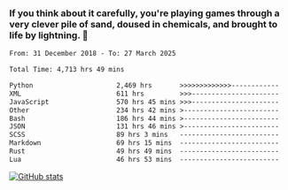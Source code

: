 ### If you think about it carefully, you're playing games through a very clever pile of sand, doused in chemicals, and brought to life by lightning.  👋


<!--START_SECTION:waka-->

```txt
From: 31 December 2018 - To: 27 March 2025

Total Time: 4,713 hrs 49 mins

Python                     2,469 hrs       >>>>>>>>>>>>>------------   52.38 %
XML                        611 hrs         >>>----------------------   12.96 %
JavaScript                 570 hrs 45 mins >>>----------------------   12.11 %
Other                      234 hrs 42 mins >------------------------   04.98 %
Bash                       186 hrs 44 mins >------------------------   03.96 %
JSON                       131 hrs 46 mins >------------------------   02.80 %
SCSS                       89 hrs 3 mins   -------------------------   01.89 %
Markdown                   69 hrs 15 mins  -------------------------   01.47 %
Rust                       49 hrs 49 mins  -------------------------   01.06 %
Lua                        46 hrs 53 mins  -------------------------   01.00 %
```

<!--END_SECTION:waka-->

[![GitHub stats](https://github-readme-stats.vercel.app/api?username=XenophonLXH&show_icons=true&theme=dark)](https://github.com/anuraghazra/github-readme-stats)
